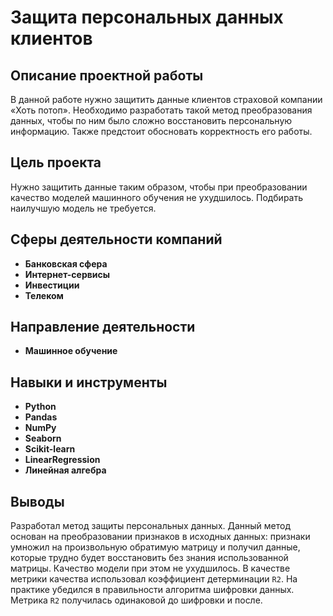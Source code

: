# Защита персональных данных клиентов

## Описание проектной работы

В данной работе нужно защитить данные клиентов страховой компании «Хоть потоп». Необходимо разработать такой метод преобразования данных, чтобы по ним было сложно восстановить персональную информацию. Также предстоит обосновать корректность его работы.

## Цель проекта

Нужно защитить данные таким образом, чтобы при преобразовании качество моделей машинного обучения не ухудшилось. Подбирать наилучшую модель не требуется.

## Сферы деятельности компаний

- **Банковская сфера**
- **Интернет-сервисы**
- **Инвестиции**
- **Телеком**

## Направление деятельности

- **Машинное обучение**

## Навыки и инструменты

- **Python**
- **Pandas**
- **NumPy**
- **Seaborn**
- **Scikit-learn**
- **LinearRegression**
- **Линейная алгебра**


## Выводы

Разработал метод защиты персональных данных. Данный метод основан на преобразовании признаков в исходных данных: признаки умножил на произвольную обратимую матрицу и получил данные, которые трудно будет восстановить без знания использованной матрицы. Качество модели при этом не ухудшилось. В качестве метрики качества использовал коэффициент детерминации `R2`. На практике убедился в правильности алгоритма шифровки данных. Метрика `R2` получилась одинаковой до шифровки и после.
